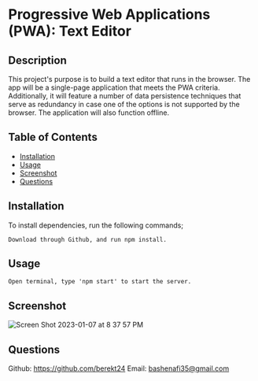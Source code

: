 # Progressive Web Applications (PWA): Text Editor


## Description
This project's purpose is to build a text editor that runs in the browser. The app will be a single-page application that meets the PWA criteria. Additionally, it will feature a number of data persistence techniques that serve as redundancy in case one of the options is not supported by the browser. The application will also function offline.

  ## Table of Contents
  * [Installation](#Installation)
  * [Usage](#Usage)
  * [Screenshot](#video-walkthrough)
  * [Questions](#questions)
  
  ## Installation
  To install dependencies, run the following commands;

    Download through Github, and run npm install.

  ## Usage
    Open terminal, type 'npm start' to start the server.

  ## Screenshot

![Screen Shot 2023-01-07 at 8 37 57 PM](https://user-images.githubusercontent.com/114173723/211176903-5fbd4c17-21fa-4cbd-9067-c3df3a616cdc.png)

  ## Questions
Github: https://github.com/berekt24
Email: bashenafi35@gmail.com
